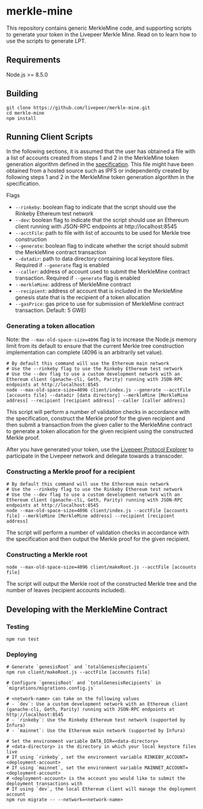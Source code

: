 # merkle-mine

This repository contains generic MerkleMine code, and supporting
scripts to generate your token in the Livepeer Merkle Mine. Read on to
learn how to use the scripts to generate LPT.

## Requirements

Node.js >= 8.5.0

## Building

```
git clone https://github.com/livepeer/merkle-mine.git
cd merkle-mine
npm install
```

## Running Client Scripts

In the following sections, it is assumed that the user has obtained a file with a list of accounts created from steps 1 and 2 in the MerkleMine token generation algorithm
defined in the [specification](SPEC.md). This file might have been obtained from a hosted source such as IPFS or independently created by following steps 1 and 2 in the MerkleMine
token generation algorithm in the specification.

Flags
- `--rinkeby`: boolean flag to indicate that the script should use the Rinkeby Ethereum test network
- `--dev`: boolean flag to indicate that the script should use an Ethereum client running with JSON-RPC endpoints at http://localhost:8545
- `--acctFile`: path to file with list of accounts to be used for Merkle tree construction
- `--generate`: boolean flag to indicate whether the script should submit the MerkleMine contract transaction
- `--datadir`: path to data directory containing local keystore files. Required if `--generate` flag is enabled
- `--caller`: address of account used to submit the MerkleMine contract transaction. Required if `--generate` flag is enabled
- `--merkleMine`: address of MerkleMine contract
- `--recipient`: address of account that is included in the MerkleMine genesis state that is the recipient of a token allocation
- `--gasPrice`: gas price to use for submission of MerkleMine contract transaction. Default: 5 GWEI

### Generating a token allocation

Note: the `--max-old-space-size=4096` flag is to increase the Node.js memory limit from its default to ensure that the current Merkle tree construction implementation
can complete (4096 is an arbitrarily set value).

```
# By default this command will use the Ethereum main network
# Use the --rinkeby flag to use the Rinkeby Ethereum test network
# Use the --dev flag to use a custom development network with an Ethereum client (ganache-cli, Geth, Parity) running with JSON-RPC endpoints at http://localhost:8545
node --max-old-space-size=4096 client/index.js --generate --acctFile [accounts file] --datadir [data directory] --merkleMine [MerkleMine address] --recipient [recipient address] --caller [caller address]
```

This script will perform a number of validation checks in accordance with the specification, construct the Merkle proof for the given recipient and then submit
a transaction from the given caller to the MerkleMine contract to generate a token allocation for the given recipient using the constructed Merkle proof.

After you have generated your token, use the [Livepeer Protocol Explorer](https://explorer.livepeer.org/) to participate in the Livepeer network and delegate towards a transcoder.

### Constructing a Merkle proof for a recipient

```
# By default this command will use the Ethereum main network
# Use the --rinkeby flag to use the Rinkeby Ethereum test network
# Use the --dev flag to use a custom development network with an Ethereum client (ganache-cli, Geth, Parity) running with JSON-RPC endpoints at http://localhost:8545
node --max-old-space-size=4096 client/index.js --acctFile [accounts file] --merkleMine [MerkleMine address] --recipient [recipient address]
```

The script will perform a number of validation checks in accordance with the specification and then output the Merkle proof for the given recipient.

### Constructing a Merkle root

```
node --max-old-space-size=4096 client/makeRoot.js --acctFile [accounts file]
```

The script will output the Merkle root of the constructed Merkle tree and the number of leaves (recipient accounts included).

## Developing with the MerkleMine Contract

### Testing

```
npm run test
```

### Deploying

```
# Generate `genesisRoot` and `totalGenesisRecipients`
npm run client/makeRoot.js --acctFile [accounts file]

# Configure `genesisRoot` and `totalGenesisRecipients` in `migrations/migrations.config.js`

# <network-name> can take on the following values
# - `dev`: Use a custom development network with an Ethereum client (ganache-cli, Geth, Parity) running with JSON-RPC endpoints at http://localhost:8545
# - `rinkeby`: Use the Rinkeby Ethereum test network (supported by Infura)
# - `mainnet`: Use the Ethereum main network (supported by Infura)

# Set the environment variable DATA_DIR=<data-directory>
# <data-directory> is the directory in which your local keystore files live
# If using `rinkeby`, set the environment variable RINKEBY_ACCOUNT=<deployment-account>
# If using `mainnet`, set the environment variable MAINNET_ACCOUNT=<deployment-account>
# <deployment-account> is the account you would like to submit the deployment transactions with
# If using `dev`, the local Ethereum client will manage the deployment account
npm run migrate -- --network=<network-name>
```

